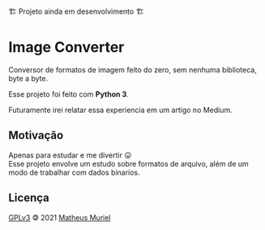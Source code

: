 🏗️ Projeto ainda em desenvolvimento 🏗️

# Image Converter
Conversor de formatos de imagem feito do zero, sem nenhuma biblioteca, byte a byte.  

Esse projeto foi feito com **Python 3**.

Futuramente irei relatar essa experiencia em um artigo no Medium.

## Motivação
Apenas para estudar e me divertir 😛  
Esse projeto envolve um estudo sobre formatos de arquivo, além de um modo de trabalhar com dados binarios.

## Licença
[GPLv3](LICENSE) <span style="display:inline-block;transform: rotate(180deg);">&copy;</span> 2021 [Matheus Muriel](https://github.com/MatheusMuriel/)